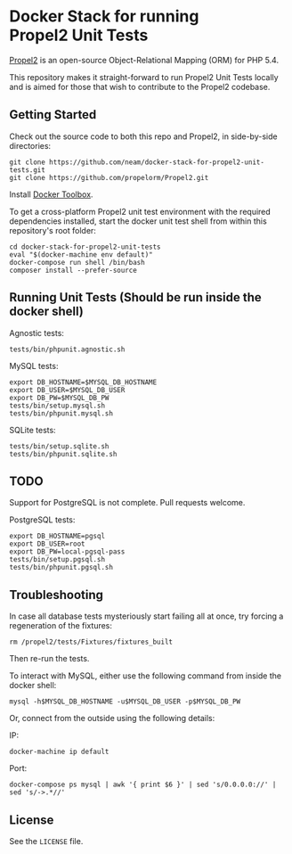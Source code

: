 # Docker Stack for running Propel2 Unit Tests #

[Propel2]() is an open-source Object-Relational Mapping (ORM) for PHP 5.4.

This repository makes it straight-forward to run Propel2 Unit Tests locally and is aimed for those that wish to contribute to the Propel2 codebase. 

## Getting Started

Check out the source code to both this repo and Propel2, in side-by-side directories:

```
git clone https://github.com/neam/docker-stack-for-propel2-unit-tests.git
git clone https://github.com/propelorm/Propel2.git
```

Install [Docker Toolbox](https://www.docker.com/docker-toolbox).

To get a cross-platform Propel2 unit test environment with the required dependencies installed, start the docker unit test shell from within this repository's root folder:

```
cd docker-stack-for-propel2-unit-tests
eval "$(docker-machine env default)"
docker-compose run shell /bin/bash
composer install --prefer-source
```

## Running Unit Tests (Should be run inside the docker shell)

Agnostic tests:
```
tests/bin/phpunit.agnostic.sh
```

MySQL tests:
```
export DB_HOSTNAME=$MYSQL_DB_HOSTNAME
export DB_USER=$MYSQL_DB_USER
export DB_PW=$MYSQL_DB_PW 
tests/bin/setup.mysql.sh
tests/bin/phpunit.mysql.sh
```

SQLite tests:
```
tests/bin/setup.sqlite.sh
tests/bin/phpunit.sqlite.sh
```

## TODO

Support for PostgreSQL is not complete. Pull requests welcome. 

PostgreSQL tests:
```
export DB_HOSTNAME=pgsql
export DB_USER=root
export DB_PW=local-pgsql-pass 
tests/bin/setup.pgsql.sh
tests/bin/phpunit.pgsql.sh
```

## Troubleshooting

In case all database tests mysteriously start failing all at once, try forcing a regeneration of the fixtures:

```
rm /propel2/tests/Fixtures/fixtures_built
```

Then re-run the tests.

To interact with MySQL, either use the following command from inside the docker shell:

```
mysql -h$MYSQL_DB_HOSTNAME -u$MYSQL_DB_USER -p$MYSQL_DB_PW
```

Or, connect from the outside using the following details:

IP:
```
docker-machine ip default
```

Port:
```
docker-compose ps mysql | awk '{ print $6 }' | sed 's/0.0.0.0://' | sed 's/->.*//'
```

## License ##

See the `LICENSE` file.
